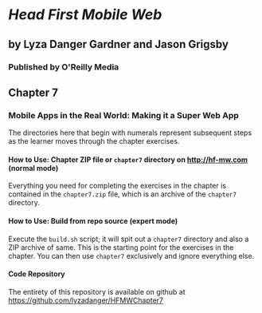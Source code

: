 *Head First Mobile Web*
=======================
## by Lyza Danger Gardner and Jason Grigsby
### Published by O'Reilly Media

Chapter 7
---------
### Mobile Apps in the Real World: Making it a Super Web App

The directories here that begin with numerals represent subsequent steps as the learner moves through the chapter exercises.

#### How to Use: Chapter ZIP file or `chapter7` directory on <http://hf-mw.com> (normal mode)
Everything you need for completing the exercises in the chapter is contained in the `chapter7.zip` file, which is an archive of the `chapter7` directory.

#### How to Use: Build from repo source (expert mode)
Execute the `build.sh` script; it will spit out a `chapter7` directory and also a ZIP archive of same. This is the starting point for the exercises in the chapter. You can then use `chapter7` exclusively and ignore everything else.

#### Code Repository
The entirety of this repository is available on github at <https://github.com/lyzadanger/HFMWChapter7>